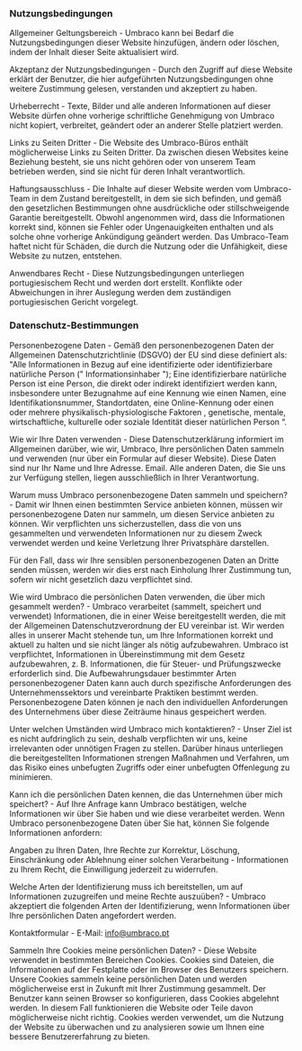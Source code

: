 ### Nutzungsbedingungen

Allgemeiner Geltungsbereich - Umbraco kann bei Bedarf die Nutzungsbedingungen dieser Website hinzufügen, ändern oder löschen, indem der Inhalt dieser Seite aktualisiert wird.

Akzeptanz der Nutzungsbedingungen - Durch den Zugriff auf diese Website erklärt der Benutzer, die hier aufgeführten Nutzungsbedingungen ohne weitere Zustimmung gelesen, verstanden und akzeptiert zu haben.

Urheberrecht - Texte, Bilder und alle anderen Informationen auf dieser Website dürfen ohne vorherige schriftliche Genehmigung von Umbraco nicht kopiert, verbreitet, geändert oder an anderer Stelle platziert werden.

Links zu Seiten Dritter - Die Website des Umbraco-Büros enthält möglicherweise Links zu Seiten Dritter. Da zwischen diesen Websites keine Beziehung besteht, sie uns nicht gehören oder von unserem Team betrieben werden, sind sie nicht für deren Inhalt verantwortlich.

Haftungsausschluss - Die Inhalte auf dieser Website werden vom Umbraco-Team in dem Zustand bereitgestellt, in dem sie sich befinden, und gemäß den gesetzlichen Bestimmungen ohne ausdrückliche oder stillschweigende Garantie bereitgestellt. Obwohl angenommen wird, dass die Informationen korrekt sind, können sie Fehler oder Ungenauigkeiten enthalten und als solche ohne vorherige Ankündigung geändert werden. Das Umbraco-Team haftet nicht für Schäden, die durch die Nutzung oder die Unfähigkeit, diese Website zu nutzen, entstehen.

Anwendbares Recht - Diese Nutzungsbedingungen unterliegen portugiesischem Recht und werden dort erstellt. Konflikte oder Abweichungen in ihrer Auslegung werden dem zuständigen portugiesischen Gericht vorgelegt.

### Datenschutz-Bestimmungen
Personenbezogene Daten - Gemäß den personenbezogenen Daten der Allgemeinen Datenschutzrichtlinie (DSGVO) der EU sind diese definiert als:
"Alle Informationen in Bezug auf eine identifizierte oder identifizierbare natürliche Person (" Informationsinhaber "); Eine identifizierbare natürliche Person ist eine Person, die direkt oder indirekt identifiziert werden kann, insbesondere unter Bezugnahme auf eine Kennung wie einen Namen, eine Identifikationsnummer, Standortdaten, eine Online-Kennung oder einen oder mehrere physikalisch-physiologische Faktoren , genetische, mentale, wirtschaftliche, kulturelle oder soziale Identität dieser natürlichen Person “.

Wie wir Ihre Daten verwenden - Diese Datenschutzerklärung informiert im Allgemeinen darüber, wie wir, Umbraco, Ihre persönlichen Daten sammeln und verwenden (nur über ein Formular auf dieser Website). Diese Daten sind nur Ihr Name und Ihre Adresse. Email. Alle anderen Daten, die Sie uns zur Verfügung stellen, liegen ausschließlich in Ihrer Verantwortung.

Warum muss Umbraco personenbezogene Daten sammeln und speichern? - Damit wir Ihnen einen bestimmten Service anbieten können, müssen wir personenbezogene Daten nur sammeln, um diesen Service anbieten zu können. Wir verpflichten uns sicherzustellen, dass die von uns gesammelten und verwendeten Informationen nur zu diesem Zweck verwendet werden und keine Verletzung Ihrer Privatsphäre darstellen.

Für den Fall, dass wir Ihre sensiblen personenbezogenen Daten an Dritte senden müssen, werden wir dies erst nach Einholung Ihrer Zustimmung tun, sofern wir nicht gesetzlich dazu verpflichtet sind.

Wie wird Umbraco die persönlichen Daten verwenden, die über mich gesammelt werden? - Umbraco verarbeitet (sammelt, speichert und verwendet) Informationen, die in einer Weise bereitgestellt werden, die mit der Allgemeinen Datenschutzverordnung der EU vereinbar ist. Wir werden alles in unserer Macht stehende tun, um Ihre Informationen korrekt und aktuell zu halten und sie nicht länger als nötig aufzubewahren. Umbraco ist verpflichtet, Informationen in Übereinstimmung mit dem Gesetz aufzubewahren, z. B. Informationen, die für Steuer- und Prüfungszwecke erforderlich sind. Die Aufbewahrungsdauer bestimmter Arten personenbezogener Daten kann auch durch spezifische Anforderungen des Unternehmenssektors und vereinbarte Praktiken bestimmt werden. Personenbezogene Daten können je nach den individuellen Anforderungen des Unternehmens über diese Zeiträume hinaus gespeichert werden.

Unter welchen Umständen wird Umbraco mich kontaktieren? - Unser Ziel ist es nicht aufdringlich zu sein, deshalb verpflichten wir uns, keine irrelevanten oder unnötigen Fragen zu stellen. Darüber hinaus unterliegen die bereitgestellten Informationen strengen Maßnahmen und Verfahren, um das Risiko eines unbefugten Zugriffs oder einer unbefugten Offenlegung zu minimieren.

Kann ich die persönlichen Daten kennen, die das Unternehmen über mich speichert? - Auf Ihre Anfrage kann Umbraco bestätigen, welche Informationen wir über Sie haben und wie diese verarbeitet werden. Wenn Umbraco personenbezogene Daten über Sie hat, können Sie folgende Informationen anfordern:

Angaben zu Ihren Daten, Ihre Rechte zur Korrektur, Löschung, Einschränkung oder Ablehnung einer solchen Verarbeitung - Informationen zu Ihrem Recht, die Einwilligung jederzeit zu widerrufen.

Welche Arten der Identifizierung muss ich bereitstellen, um auf Informationen zuzugreifen und meine Rechte auszuüben? - Umbraco akzeptiert die folgenden Arten der Identifizierung, wenn Informationen über Ihre persönlichen Daten angefordert werden.

Kontaktformular - E-Mail: info@umbraco.pt

Sammeln Ihre Cookies meine persönlichen Daten? - Diese Website verwendet in bestimmten Bereichen Cookies. Cookies sind Dateien, die Informationen auf der Festplatte oder im Browser des Benutzers speichern. Unsere Cookies sammeln keine persönlichen Daten und werden möglicherweise erst in Zukunft mit Ihrer Zustimmung gesammelt. Der Benutzer kann seinen Browser so konfigurieren, dass Cookies abgelehnt werden. In diesem Fall funktionieren die Website oder Teile davon möglicherweise nicht richtig. Cookies werden verwendet, um die Nutzung der Website zu überwachen und zu analysieren sowie um Ihnen eine bessere Benutzererfahrung zu bieten.
